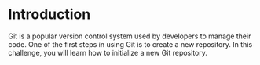 # Introduction

Git is a popular version control system used by developers to manage their code. One of the first steps in using Git is to create a new repository. In this challenge, you will learn how to initialize a new Git repository.

